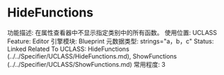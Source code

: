 # HideFunctions

功能描述: 在属性查看器中不显示指定类别中的所有函数。
使用位置: UCLASS
Feature: Editor
引擎模块: Blueprint
元数据类型: strings="a，b，c"
Status: Linked
Related To UCLASS: HideFunctions (../../Specifier/UCLASS/HideFunctions.md), ShowFunctions (../../Specifier/UCLASS/ShowFunctions.md)
常用程度: 3